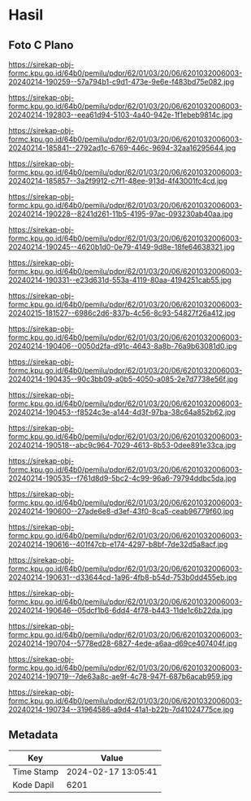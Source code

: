 # Hasil

## Foto C Plano

https://sirekap-obj-formc.kpu.go.id/64b0/pemilu/pdpr/62/01/03/20/06/6201032006003-20240214-190259--57a794b1-c9d1-473e-9e6e-f483bd75e082.jpg

https://sirekap-obj-formc.kpu.go.id/64b0/pemilu/pdpr/62/01/03/20/06/6201032006003-20240214-192803--eea61d94-5103-4a40-942e-1f1ebeb9814c.jpg

https://sirekap-obj-formc.kpu.go.id/64b0/pemilu/pdpr/62/01/03/20/06/6201032006003-20240214-185841--2792ad1c-6769-446c-9694-32aa16295644.jpg

https://sirekap-obj-formc.kpu.go.id/64b0/pemilu/pdpr/62/01/03/20/06/6201032006003-20240214-185857--3a2f9912-c7f1-48ee-913d-4f43001fc4cd.jpg

https://sirekap-obj-formc.kpu.go.id/64b0/pemilu/pdpr/62/01/03/20/06/6201032006003-20240214-190228--8241d261-11b5-4195-97ac-093230ab40aa.jpg

https://sirekap-obj-formc.kpu.go.id/64b0/pemilu/pdpr/62/01/03/20/06/6201032006003-20240214-190245--4620b1d0-0e79-4149-9d8e-18fe64638321.jpg

https://sirekap-obj-formc.kpu.go.id/64b0/pemilu/pdpr/62/01/03/20/06/6201032006003-20240214-190331--e23d631d-553a-4119-80aa-4194251cab55.jpg

https://sirekap-obj-formc.kpu.go.id/64b0/pemilu/pdpr/62/01/03/20/06/6201032006003-20240215-181527--6986c2d6-837b-4c56-8c93-54827f26a412.jpg

https://sirekap-obj-formc.kpu.go.id/64b0/pemilu/pdpr/62/01/03/20/06/6201032006003-20240214-190406--0050d2fa-d91c-4643-8a8b-76a9b63081d0.jpg

https://sirekap-obj-formc.kpu.go.id/64b0/pemilu/pdpr/62/01/03/20/06/6201032006003-20240214-190435--90c3bb09-a0b5-4050-a085-2e7d7738e56f.jpg

https://sirekap-obj-formc.kpu.go.id/64b0/pemilu/pdpr/62/01/03/20/06/6201032006003-20240214-190453--f8524c3e-a144-4d3f-97ba-38c64a852b62.jpg

https://sirekap-obj-formc.kpu.go.id/64b0/pemilu/pdpr/62/01/03/20/06/6201032006003-20240214-190518--abc9c964-7029-4613-8b53-0dee891e33ca.jpg

https://sirekap-obj-formc.kpu.go.id/64b0/pemilu/pdpr/62/01/03/20/06/6201032006003-20240214-190535--f761d8d9-5bc2-4c99-96a6-79794ddbc5da.jpg

https://sirekap-obj-formc.kpu.go.id/64b0/pemilu/pdpr/62/01/03/20/06/6201032006003-20240214-190600--27ade6e8-d3ef-43f0-8ca5-ceab96779f60.jpg

https://sirekap-obj-formc.kpu.go.id/64b0/pemilu/pdpr/62/01/03/20/06/6201032006003-20240214-190616--401f47cb-e174-4297-b8bf-7de32d5a8acf.jpg

https://sirekap-obj-formc.kpu.go.id/64b0/pemilu/pdpr/62/01/03/20/06/6201032006003-20240214-190631--d33644cd-1a96-4fb8-b54d-753b0dd455eb.jpg

https://sirekap-obj-formc.kpu.go.id/64b0/pemilu/pdpr/62/01/03/20/06/6201032006003-20240214-190646--05dcf1b6-6dd4-4f78-b443-11de1c6b22da.jpg

https://sirekap-obj-formc.kpu.go.id/64b0/pemilu/pdpr/62/01/03/20/06/6201032006003-20240214-190704--5778ed28-6827-4ede-a6aa-d69ce407404f.jpg

https://sirekap-obj-formc.kpu.go.id/64b0/pemilu/pdpr/62/01/03/20/06/6201032006003-20240214-190719--7de63a8c-ae9f-4c78-947f-687b6acab959.jpg

https://sirekap-obj-formc.kpu.go.id/64b0/pemilu/pdpr/62/01/03/20/06/6201032006003-20240214-190734--31964586-a9d4-41a1-b22b-7d41024775ce.jpg


## Metadata

| Key        | Value               |
| ---------- | ------------------- |
| Time Stamp | 2024-02-17 13:05:41 |
| Kode Dapil | 6201                |



